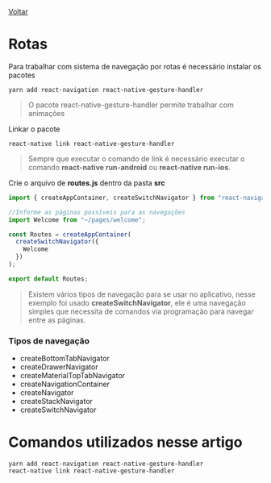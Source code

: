 [Voltar](/Readme.md)

# Rotas

Para trabalhar com sistema de navegação por rotas é necessário instalar os pacotes

```
yarn add react-navigation react-native-gesture-handler
```

> O pacote react-native-gesture-handler permite trabalhar com animações

Linkar o pacote

```
react-native link react-native-gesture-handler
```

> Sempre que executar o comando de link é necessário executar o comando **react-native run-android** ou **react-native run-ios**.

Crie o arquivo de **routes.js** dentro da pasta **src**

```js
import { createAppContainer, createSwitchNavigator } from "react-navigation";

//Informe as páginas possíveis para as navegações
import Welcome from "~/pages/welcome";

const Routes = createAppContainer(
  createSwitchNavigator({
    Welcome
  })
);

export default Routes;
```

> Existem vários tipos de navegação para se usar no aplicativo, nesse exemplo foi usado **createSwitchNavigator**, ele é uma navegação simples que necessita de comandos via programação para navegar entre as páginas.

### Tipos de navegação

- createBottomTabNavigator
- createDrawerNavigator
- createMaterialTopTabNavigator
- createNavigationContainer
- createNavigator
- createStackNavigator
- createSwitchNavigator

# Comandos utilizados nesse artigo

```
yarn add react-navigation react-native-gesture-handler
react-native link react-native-gesture-handler
```
